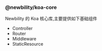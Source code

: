 ### @newbility/koa-core

Newbility 的 Koa 核心库,主要提供如下基础组件

- Controller
- Router
- Middleware
- StaticResource
